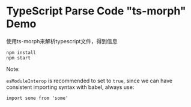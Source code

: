 TypeScript Parse Code "ts-morph" Demo
===========================

使用ts-morph来解析typescript文件，得到信息

```
npm install
npm start
```

Note:

`esModuleInterop` is recommended to set to `true`,
since we can have consistent importing syntax with babel,
always use:

```
import some from 'some'
```

